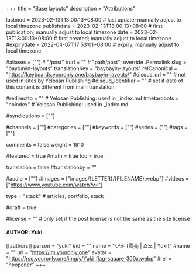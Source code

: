 +++
title = "Base layouts"
description = "Attributions"

lastmod = 2023-02-13T13:00:13+08:00                 # last update; manually adjust to local timezone
publishdate = 2023-02-13T13:00:13+08:00             # first publication; manually adjust to local timezone
date = 2023-02-13T13:00:13+08:00                    # first created; manually adjust to local timezone
#expirydate = 2022-04-07T17:53:01+08:00              # expiry; manually adjust to local timezone

#aliases = [""]                                        # "/post"
#url = ""                                              # "path/post"; override .Permalink
slug = "baybayin-layouts"
translationKey = "baybayin-layouts"
relCanonical = "https://keyboards.youronly.one/baybayin-layouts/"
#disqus_url = ""                                       # not used in sites by Yelosan Publishing
#disquq_identifier = ""                                # set if date of this content is different from main translation

#redirectto = ""                                       # Yelosan Publishing: used in _index.md
#metarobots = "noindex"                                # Yelosan Publishing: used in _index.md

#syndications = [""]

#channels = [""]
#categories = [""]
#keywords = [""]
#series = [""]
#tags = [""]

comments = false
weight = 1810

#featured = true
#math = true
toc = true

translation = false
#translationby = ""

#audio = [""]
#images = ["images/{LETTER}/{FILENAME}.webp"]
#videos = ["https://www.youtube.com/watch?v="]

type = "stack"                                             # articles, portfolio, stack

#draft = true

#license = ""                                          # only set if the post license is not the same as the site license

#### AUTHOR: Yuki ####
[[authors]]
  person = "yuki"
  #id = ""
  name = "ᜌᜓᜃᜒ (雪亮 | 스노 | Yuki)"
  #name = ""
  url = "https://im.youronly.one"
  avatar = "https://rsc.youronly.one/img/y/Yuki_flag-square-300x.webp"
  #rel = "noopener"
+++
